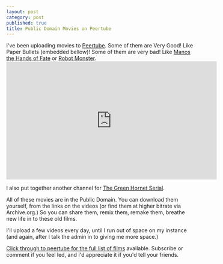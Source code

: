 ```yaml
---
layout: post
category: post
published: true
title: Public Domain Movies on Peertube
---
```

I've been uploading movies to [Peertube](https://peertube.mastodon.host/video-channels/cda629a1-b4fa-40fb-be8a-342ba117a1fb/videos). Some of them are Very Good! Like Paper Bullets (embedded bellow)! Some of them are very bad! Like [Manos the Hands of Fate](https://peertube.mastodon.host/videos/watch/2f7f8203-349e-4292-82ec-cd19e77a8817) or [Robot Monster](https://peertube.mastodon.host/videos/watch/98920430-da69-4bf0-9b5a-7cc76bf75d8b).<iframe width="560" height="315" sandbox="allow-same-origin allow-scripts" src="https://peertube.mastodon.host/videos/embed/1a1a5dae-4b36-48a0-bc0c-01f3f8967893" frameborder="0" allowfullscreen></iframe>

I also put together another channel for [The Green Hornet Serial](https://peertube.mastodon.host/video-channels/greenhornet/videos).

All of these movies are in the Public Domain. You can download them yourself, from the links on the videos (or find them at higher bitrate via Archive.org.) So you can share them, remix them, remake them, breathe new life in to these old films. 

I'll upload a few videos every day, until I run out of space on my instance (and again, after I talk the admin in to giving me more space.) 

[Click through to peertube for the full list of films](https://peertube.mastodon.host/accounts/ajroach42/videos) available. Subscribe or comment if you feel led, and I'd appreciate it if you'd tell your friends.
